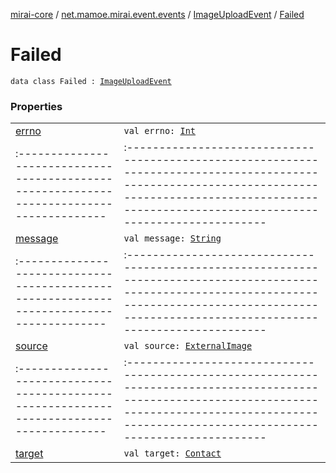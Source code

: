 [mirai-core](../../../index.md) / [net.mamoe.mirai.event.events](../../index.md) / [ImageUploadEvent](../index.md) / [Failed](./index.md)

# Failed

`data class Failed : `[`ImageUploadEvent`](../index.md)

### Properties
|||
|:----------------------------------------------------------------------------------------|:---------------------------------------------------------------------------------------------------------------------------------------------------------------------------------------------------------|
| [errno](errno.md) | `val errno: `[`Int`](https://kotlinlang.org/api/latest/jvm/stdlib/kotlin/-int/index.html) ||||
|:----------------------------------------------------------------------------------------|:---------------------------------------------------------------------------------------------------------------------------------------------------------------------------------------------------------|
| [message](message.md) | `val message: `[`String`](https://kotlinlang.org/api/latest/jvm/stdlib/kotlin/-string/index.html) ||||
|:----------------------------------------------------------------------------------------|:---------------------------------------------------------------------------------------------------------------------------------------------------------------------------------------------------------|
| [source](source.md) | `val source: `[`ExternalImage`](../../../net.mamoe.mirai.utils/-external-image/index.md) ||||
|:----------------------------------------------------------------------------------------|:---------------------------------------------------------------------------------------------------------------------------------------------------------------------------------------------------------|
| [target](target.md) | `val target: `[`Contact`](../../../net.mamoe.mirai.contact/-contact/index.md) |

